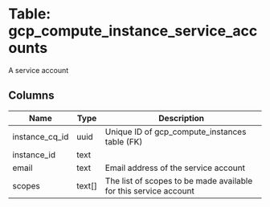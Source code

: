 
# Table: gcp_compute_instance_service_accounts
A service account
## Columns
| Name        | Type           | Description  |
| ------------- | ------------- | -----  |
|instance_cq_id|uuid|Unique ID of gcp_compute_instances table (FK)|
|instance_id|text||
|email|text|Email address of the service account|
|scopes|text[]|The list of scopes to be made available for this service account|
